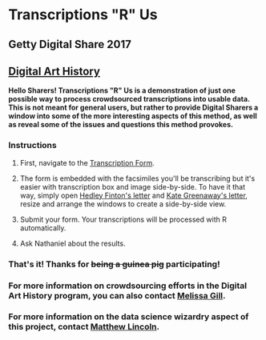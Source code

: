# Transcriptions "R" Us
## Getty Digital Share 2017
## [Digital Art History](https://share.getty.edu/display/DAH)


**Hello Sharers! Transcriptions "R" Us is a demonstration of just one possible way to process crowdsourced transcriptions into usable data. This is not meant for general users, but rather to provide Digital Sharers a window into some of the more interesting aspects of this method, as well as reveal some of the issues and questions this method provokes.**


### Instructions
1. First, navigate to the [Transcription Form](https://goo.gl/forms/TgYfZ24YAeS0HpcH3).

2. The form is embedded with the facsimiles you'll be transcribing but it's easier with transcription box and image side-by-side. To have it that way, simply open [Hedley Finton's letter](http://hdl.handle.net/10020/860525_d166) and [Kate Greenaway's letter](http://hdl.handle.net/10020/860525_d202), resize and arrange the windows to create a side-by-side view.

3. Submit your form. Your transcriptions will be processed with R automatically.

4. Ask Nathaniel about the results.

### That's it! Thanks for ~~being a guinea pig~~ participating!

### For more information on crowdsourcing efforts in the Digital Art History program, you can also contact [Melissa Gill](mailt:mgill@getty.edu).

### For more information on the data science wizardry aspect of this project, contact [Matthew Lincoln](mailto:mlincoln@getty.edu).
